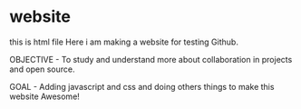# website
this is html file
Here i am making a website for testing Github.

OBJECTIVE - 
	To study and understand more about collaboration in projects and open source.

GOAL -
	Adding javascript and css and doing others things to make this website Awesome!
